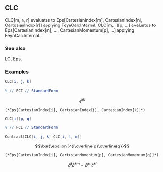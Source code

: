 ##  CLC 

CLC[m, n, r] evaluates to Eps[CartesianIndex[m], CartesianIndex[n], CartesianIndex[r]] applying FeynCalcInternal. CLC[m,...][p, ...] evaluates to Eps[CartesianIndex[m], ..., CartesianMomentum[p], ...] applying FeynCalcInternal..

###  See also 

LC, Eps.

###  Examples 

```mathematica
CLC[i, j, k] 
 
% // FCI // StandardForm
```

$$\bar{\epsilon }^{ijk}$$

```
(*Eps[CartesianIndex[i], CartesianIndex[j], CartesianIndex[k]]*)
```

```mathematica
CLC[i][p, q] 
 
% // FCI // StandardForm 
 
Contract[CLC[i, j, k] CLC[i, l, m]]
```

$$\bar{\epsilon }^{i\overline{p}\overline{q}}$$

```
(*Eps[CartesianIndex[i], CartesianMomentum[p], CartesianMomentum[q]]*)
```

$$\bar{\delta }^{jl} \bar{\delta }^{km}-\bar{\delta }^{jm} \bar{\delta }^{kl}$$
